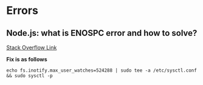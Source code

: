 # Errors  
  
## Node.js: what is ENOSPC error and how to solve?
[Stack Overflow Link](https://stackoverflow.com/questions/22475849/node-js-what-is-enospc-error-and-how-to-solve)  
  
  
**Fix is as follows**
```
echo fs.inotify.max_user_watches=524288 | sudo tee -a /etc/sysctl.conf && sudo sysctl -p
```